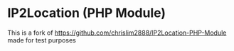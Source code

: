 IP2Location (PHP Module)
========================

This is a fork of https://github.com/chrislim2888/IP2Location-PHP-Module made for test purposes